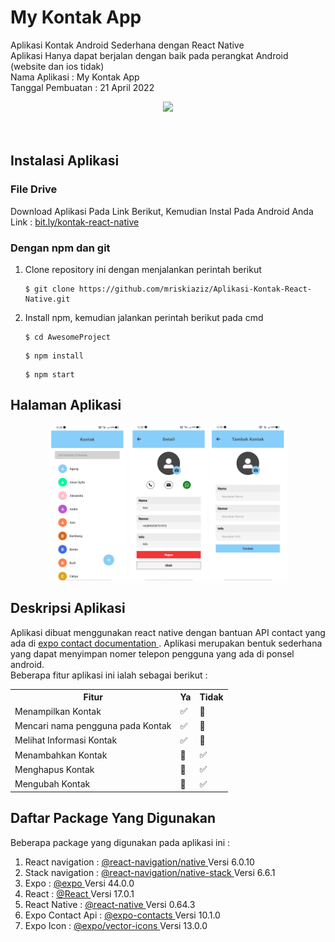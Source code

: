 # My Kontak App

Aplikasi Kontak Android Sederhana dengan React Native <br>
Aplikasi Hanya dapat berjalan dengan baik pada perangkat Android (website dan ios tidak) <br>
Nama Aplikasi : My Kontak App <br>
Tanggal Pembuatan : 21 April 2022 <br>

<!-- GIF -->
<div align="center">
  <img widht="300px" height="500px" src="doc/assets/vgif.gif"/>
</div>
<br>
<br>

## Instalasi Aplikasi

### File Drive

Download Aplikasi Pada Link Berikut, Kemudian Instal Pada Android Anda <br>
Link : <a href="https://bit.ly/kontak-react-native">bit.ly/kontak-react-native </a>

### Dengan npm dan git

1. Clone repository ini dengan menjalankan perintah berikut <br>

   ```
   $ git clone https://github.com/mriskiaziz/Aplikasi-Kontak-React-Native.git
   ```

2. Install npm, kemudian jalankan perintah berikut pada cmd <br>
   ```
   $ cd AwesomeProject
   ```
   ```
   $ npm install
   ```
   ```
   $ npm start
   ```

## Halaman Aplikasi

<div align="center">
  <img widht="150px" height="250px" src="doc/assets/home.png"/>
  <img widht="150px" height="250px" src="doc/assets/detail.png"/>
  <img widht="150px" height="250px" src="doc/assets/add.png"/>
</div>

## Deskripsi Aplikasi

Aplikasi dibuat menggunakan react native dengan bantuan API contact yang ada di <a href="https://docs.expo.dev/versions/v44.0.0/sdk/contacts/"> expo contact documentation </a>. Aplikasi merupakan bentuk sederhana yang dapat menyimpan nomer telepon pengguna yang ada di ponsel android. <br>
Beberapa fitur aplikasi ini ialah sebagai berikut :

<table>
  <tr>
    <th>Fitur</th>
    <th>Ya</th>
    <th>Tidak</th>
  </tr>
  <tr>
    <td>Menampilkan Kontak</td>
    <td> ✅ </td>
    <td> 🚫 </td>
  </tr>
    <tr>
    <td>Mencari nama pengguna pada Kontak</td>
    <td> ✅ </td>
    <td> 🚫 </td>
  </tr>
    <tr>
    <td>Melihat Informasi Kontak</td>
    <td>✅</td>
    <td> 🚫 </td>
  </tr>
    <tr>
    <td>Menambahkan Kontak</td>
    <td> 🚫 </td>
    <td> ✅ </td>
  </tr>
  <tr>
    <td>Menghapus Kontak</td>
    <td> 🚫 </td>
    <td> ✅ </td>
  </tr>
  <tr>
    <td>Mengubah Kontak</td>
    <td> 🚫 </td>
    <td> ✅ </td>
  </tr>
</table>

## Daftar Package Yang Digunakan

Beberapa package yang digunakan pada aplikasi ini : <br>

1. React navigation : <a href="https://reactnavigation.org/">@react-navigation/native </a> Versi 6.0.10 <br>
2. Stack navigation : <a href="https://reactnavigation.org/docs/hello-react-navigation">@react-navigation/native-stack </a> Versi 6.6.1 <br>
3. Expo : <a href="https://docs.expo.dev/">@expo </a> Versi 44.0.0 <br>
4. React : <a href="https://reactjs.org/">@React </a> Versi 17.0.1 <br>
5. React Native : <a href="https://reactnative.dev/">@react-native </a> Versi 0.64.3 <br>
6. Expo Contact Api : <a href="https://docs.expo.dev/versions/v44.0.0/sdk/contacts/">@expo-contacts </a> Versi 10.1.0 <br>
7. Expo Icon : <a href="https://icons.expo.fyi/"> @expo/vector-icons </a> Versi 13.0.0 <br>
